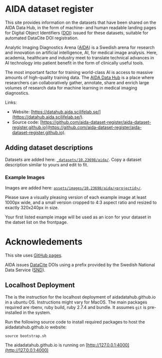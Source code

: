 # AIDA dataset register
This site provides information on the datasets that have been shared on the AIDA
Data Hub, in the form of machine- and human readable landing pages for Digital
Object Identifiers ([DOI](https://www.doi.org/)) issued for these datasets,
suitable for automated DataCite DOI registration.

Analytic Imaging Diagnostics Arena ([AIDA](https://medtech4health.se/aida)) is a
Swedish arena for research and innovation on artificial intelligence, AI, for
medical image analysis. Here, academia, healthcare and industry meet to
translate technical advances in AI technology into patient benefit in the form
of clinically useful tools.

The most important factor for training world-class AI is access to massive
amounts of high-quality training data.
The [AIDA Data Hub](https://datahub.aida.scilifelab.se/) is a place where
researchers can collaboratively gather, annotate, share and enrich large volumes
of research data for machine learning in medical imaging diagnostics.

Links:

* Website: [https://datahub.aida.scilifelab.se/](https://datahub.aida.scilifelab.se/).
* Source code: [https://github.com/aida-dataset-register/aida-dataset-register.github.io](https://github.com/aida-dataset-register/aida-dataset-register.github.io).

## Adding dataset descriptions

Datasets are added here: [`_datasets/10.23698/aida/`](https://github.com/aida-dataset-register/aida-dataset-register.github.io/tree/master/_datasets/10.23698/aida).
Copy a dataset description similar to yours and edit to fit.

### Example Images

Images are added here: [`assets/images/10.23698/aida/<projectid>/`](https://github.com/aida-dataset-register/aida-dataset-register.github.io/tree/master/assets/images/10.23698/aida/).

Please save a visually pleasing version of each example image at least 1000px
wide, and a small  version cropped to 4:3 aspect ratio and resized to exactly
320x240px in size.

Your first listed example image will be used as an icon for your dataset in the
datset list on the frontpage.

# Acknowledements

This site uses [GitHub pages](https://pages.github.com/).

AIDA issues [DataCite](https://datacite.org) DOIs using a prefix provided by the
Swedish National Data Service ([SND](https://snd.gu.se/)).

## Localhost Deployment

The is the instruction for the localhost deployment of aidadatahub.github.io in a ubuntu OS. Instructions might vary for MacOS. The main packages required are rbenv, ruby build, ruby 2.7.4 and bundle. It assumes `git` is pre-installed in the system.

Run the following source code to  install required packages to host the aidadatahub.github.io website:
```
source bootstrap.sh
```
The aidadatahub.github.io is running on [http://127.0.0.1:4000](http://127.0.0.1:4000)
